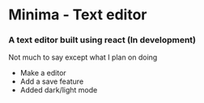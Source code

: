 # Minima - Text editor

### A text editor built using react (In development) 

Not much to say except what I plan on doing

- Make a editor
- Add a save feature
- Added dark/light mode 
